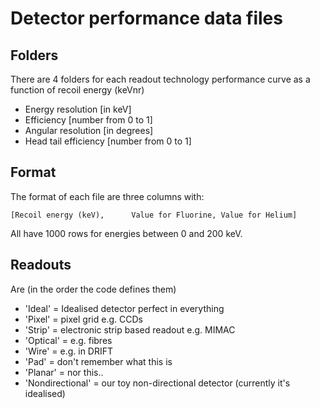 # Detector performance data files

## Folders
There are 4 folders for each readout technology performance curve as a function of recoil energy (keVnr)

* Energy resolution [in keV]
* Efficiency [number from 0 to 1]
* Angular resolution [in degrees]
* Head tail efficiency [number from 0 to 1]

## Format
The format of each file are three columns with:

`[Recoil energy (keV),		Value for Fluorine,	Value for Helium]`

All have 1000 rows for energies between 0 and 200 keV.

## Readouts 
Are (in the order the code defines them)
* 'Ideal' = Idealised detector perfect in everything
* 'Pixel' = pixel grid e.g. CCDs
* 'Strip' = electronic strip based readout e.g. MIMAC
* 'Optical' = e.g. fibres
* 'Wire' = e.g. in DRIFT
* 'Pad' = don't remember what this is
* 'Planar' = nor this..
* 'Nondirectional' = our toy non-directional detector (currently it's idealised)
